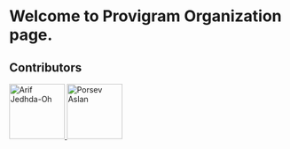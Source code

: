 # Welcome to Provigram Organization page.

## Contributors
<a href="https://github.com/arifjehoh/">
    <img src="https://avatars.githubusercontent.com/u/25460850?v=4" alt="Arif Jedhda-Oh" width="100px">
</a>
<a href="https://github.com/mrporsev/">
    <img src="https://avatars.githubusercontent.com/u/54756311?v=4" alt="Porsev Aslan " width="100px">
</a>
